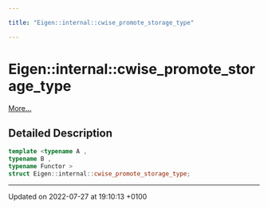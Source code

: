 ```yaml
---

title: "Eigen::internal::cwise_promote_storage_type"

---
```


# Eigen::internal::cwise_promote_storage_type



 [More...](#detailed-description)

## Detailed Description

```cpp
template <typename A ,
typename B ,
typename Functor >
struct Eigen::internal::cwise_promote_storage_type;
```

-------------------------------

Updated on 2022-07-27 at 19:10:13 +0100